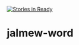 [![Stories in Ready](https://badge.waffle.io/proshik/spring-security-demo.png?label=ready&title=Ready)](https://waffle.io/proshik/spring-security-demo)
# jalmew-word
